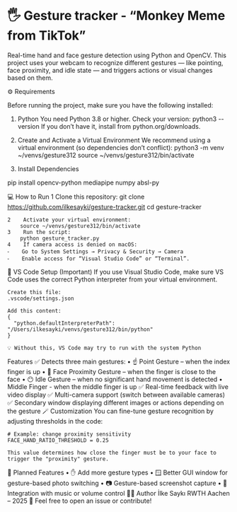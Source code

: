 # 🖐 Gesture tracker - “Monkey Meme from TikTok”
Real-time hand and face gesture detection using Python and OpenCV.
This project uses your webcam to recognize different gestures — like pointing, face proximity, and idle state — and triggers actions or visual changes based on them.

⚙️ Requirements

Before running the project, make sure you have the following installed:
1. Python
You need Python 3.8 or higher. Check your version:
python3 --version
If you don’t have it, install from python.org/downloads.

2. Create and Activate a Virtual Environment
We recommend using a virtual environment (so dependencies don’t conflict):
python3 -m venv ~/venvs/gesture312
source ~/venvs/gesture312/bin/activate

3. Install Dependencies

pip install opencv-python mediapipe numpy absl-py

💻 How to Run
    1    Clone this repository:
        git clone https://github.com/ilkesayki/gesture-tracker.git
        cd gesture-tracker

    2    Activate your virtual environment:
        source ~/venvs/gesture312/bin/activate
    3    Run the script:
        python gesture_tracker.py
    4    If camera access is denied on macOS:
    ⁃    Go to System Settings → Privacy & Security → Camera
    ⁃    Enable access for “Visual Studio Code” or “Terminal”.

🧩 VS Code Setup (Important)
    If you use Visual Studio Code, make sure VS Code uses the correct Python interpreter from your virtual environment.

    Create this file:
    .vscode/settings.json
    
    Add this content:
    {
      "python.defaultInterpreterPath": "/Users/ilkesayki/venvs/gesture312/bin/python"
    }
    
    💡 Without this, VS Code may try to run with the system Python

Features
✅ Detects three main gestures:
    •    ☝️ Point Gesture – when the index finger is up
    •    👃 Face Proximity Gesture – when the finger is close to the face
    •    😶 Idle Gesture – when no significant hand movement is detected
    •    Middle Finger - when the middle finger is up
✅ Real-time feedback with live video display ✅ Multi-camera support (switch between available cameras) ✅ Secondary window displaying different images or actions depending on the gesture
🪄 Customization
    You can fine-tune gesture recognition by adjusting thresholds in the code:
    
    # Example: change proximity sensitivity
    FACE_HAND_RATIO_THRESHOLD = 0.25

    This value determines how close the finger must be to your face to trigger the "proximity" gesture.

🧩 Planned Features
    •    ✋ Add more gesture types 
    •    🪟 Better GUI window for gesture-based photo switching
    •    📷 Gesture-based screenshot capture
    •    🎵 Integration with music or volume control
🧑‍💻 Author
İlke Saykı RWTH Aachen – 2025 💬 Feel free to open an issue or contribute!


